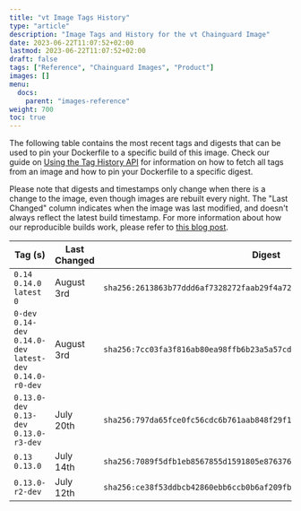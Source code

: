 ```yaml
---
title: "vt Image Tags History"
type: "article"
description: "Image Tags and History for the vt Chainguard Image"
date: 2023-06-22T11:07:52+02:00
lastmod: 2023-06-22T11:07:52+02:00
draft: false
tags: ["Reference", "Chainguard Images", "Product"]
images: []
menu:
  docs:
    parent: "images-reference"
weight: 700
toc: true
---
```


The following table contains the most recent tags and digests that can be used to pin your Dockerfile to a specific build of this image. Check our guide on [Using the Tag History API](/chainguard/chainguard-images/using-the-tag-history-api/) for information on how to fetch all tags from an image and how to pin your Dockerfile to a specific digest.

Please note that digests and timestamps only change when there is a change to the image, even though images are rebuilt every night. The "Last Changed" column indicates when the image was last modified, and doesn't always reflect the latest build timestamp. For more information about how our reproducible builds work, please refer to [this blog post](https://www.chainguard.dev/unchained/reproducing-chainguards-reproducible-image-builds).

| Tag (s)                                                       | Last Changed | Digest                                                                    |
|---------------------------------------------------------------|--------------|---------------------------------------------------------------------------|
|  `0.14` `0.14.0` `latest` `0`                                 | August 3rd   | `sha256:2613863b77ddd6af7328272faab29f4a72802004520bf3382cca2d82a222056a` |
|  `0-dev` `0.14-dev` `0.14.0-dev` `latest-dev` `0.14.0-r0-dev` | August 3rd   | `sha256:7cc03fa3f816ab80ea98ffb6b23a5a57cd43f6d3fa43fe2182446a094ad24232` |
|  `0.13.0-dev` `0.13-dev` `0.13.0-r3-dev`                      | July 20th    | `sha256:797da65fce0fc56cdc6b761aab848f29f1d86ac8769386bed58dbedc178d7671` |
|  `0.13` `0.13.0`                                              | July 14th    | `sha256:7089f5dfb1eb8567855d1591805e87637694b252c55ecbc1fdcdb37a2d89aa62` |
|  `0.13.0-r2-dev`                                              | July 12th    | `sha256:ce38f53ddbcb42860ebb6ccb0b6af209fb6d6ecca39f822e79c6744f45260196` |
